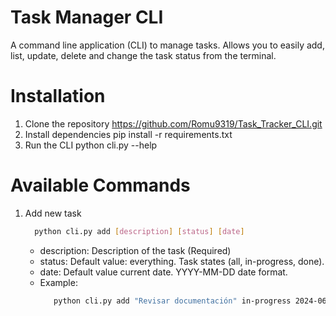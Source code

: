 # Task Manager CLI
A command line application (CLI) to manage tasks. Allows you to easily add, list, update, delete and change the task status from the terminal.

# Installation 
1. Clone the repository 
    https://github.com/Romu9319/Task_Tracker_CLI.git
2. Install dependencies
    pip install -r requirements.txt
3. Run the CLI
    python cli.py --help

# Available Commands
1. Add new task
    ```bash
      python cli.py add [description] [status] [date]
    ```
    - description: Description of the task (Required)
    - status: Default value: everything. Task states (all, in-progress, done).
    - date: Default value current date. YYYY-MM-DD date format.
    - Example:
       ```bash
          python cli.py add "Revisar documentación" in-progress 2024-06-05
        ```
    
